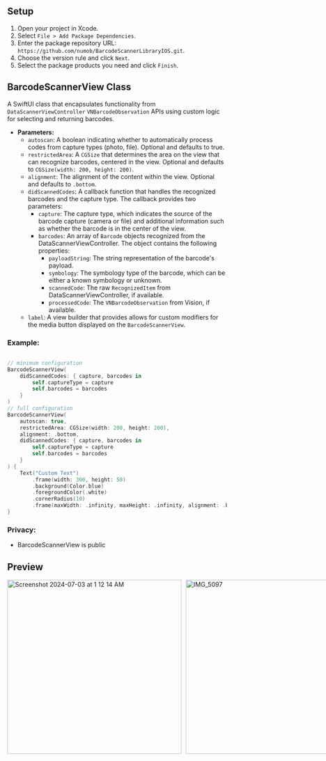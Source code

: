 ## Setup

1. Open your project in Xcode.
2. Select `File > Add Package Dependencies`.
3. Enter the package repository URL: `https://github.com/numob/BarcodeScannerLibraryIOS.git`.
4. Choose the version rule and click `Next`.
5. Select the package products you need and click `Finish`.

## BarcodeScannerView Class
A SwiftUI class that encapsulates functionality from `DataScannerViewController` `VNBarcodeObservation` APIs using custom logic for selecting and returning barcodes.

- **Parameters:**
  - `autoscan`: A boolean indicating whether to automatically process codes from capture types (photo, file). Optional and defaults to true.
  - `restrictedArea`: A `CGSize` that determines the area on the view that can recognize barcodes, centered in the view. Optional and defaults to `CGSize(width: 200, height: 200)`.
  - `alignment`: The alignment of the content within the view. Optional and defaults to `.bottom`.
  - `didScannedCodes`: A callback function that handles the recognized barcodes and the capture type. The callback provides two parameters:
    - `capture`: The capture type, which indicates the source of the barcode capture (camera or file) and additional information such as whether the barcode is in the center of the view.
    - `barcodes`: An array of `Barcode` objects recognized from the DataScannerViewController. The object contains the following properties:
      - `payloadString`: The string representation of the barcode's payload.
      - `symbology`: The symbology type of the barcode, which can be either a known symbology or unknown.
      - `scannedCode`: The raw `RecognizedItem` from DataScannerViewController, if available.
      - `processedCode`: The `VNBarcodeObservation` from Vision, if available.
  - `label`: A view builder that provides allows for custom modifiers for the media button displayed on the `BarcodeScannerView`.

### Example:
```swift

// minimum configuration
BarcodeScannerView(
    didScannedCodes: { capture, barcodes in
        self.captureType = capture
        self.barcodes = barcodes
    }
)
// full configuration
BarcodeScannerView(
    autoscan: true,
    restrictedArea: CGSize(width: 200, height: 200),
    alignment: .bottom,
    didScannedCodes: { capture, barcodes in
        self.captureType = capture
        self.barcodes = barcodes
    }
) {
    Text("Custom Text")
        .frame(width: 300, height: 50)
        .background(Color.blue)
        .foregroundColor(.white)
        .cornerRadius(10)
        .frame(maxWidth: .infinity, maxHeight: .infinity, alignment: .bottom)
}
```
### Privacy:  
- BarcodeScannerView is public
  
## Preview
<div style="display: flex; gap: 10px;">
    <img src="https://github.com/numob/BarcodeScannerLibraryIOS/assets/164918815/d2fa023c-974d-430c-a073-214692c8b531" alt="Screenshot 2024-07-03 at 1 12 14 AM" height="400"/>
    <img src="https://github.com/numob/BarcodeScannerLibraryIOS/assets/164918815/7a2e1f43-41f1-4379-883b-82f2f84cb67f" alt="IMG_5097" height="400"/>
</div>


